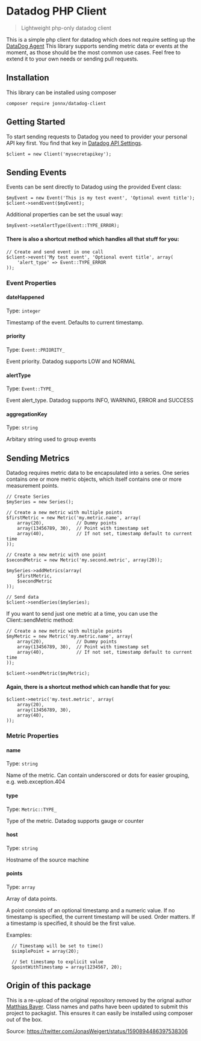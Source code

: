 # Datadog PHP Client
> Lightweight php-only datadog client

This is a simple php client for datadog which does not require setting up the [DataDog Agent](https://app.datadoghq.com/account/settings#agent)
This library supports sending metric data or events at the moment, as those should be the most common use cases.
Feel free to extend it to your own needs or sending pull requests.

## Installation

This library can be installed using composer

```
composer require jonnx/datadog-client
```


## Getting Started

To start sending requests to Datadog you need to provider your personal API key first. You find that key in [Datadog API Settings](https://app.datadoghq.com/account/settings#api).

```
$client = new Client('mysecretapikey');
```

## Sending Events


Events can be sent directly to Datadog using the provided Event class:

```
$myEvent = new Event('This is my test event', 'Optional event title');
$client->sendEvent($myEvent);
```


Additional properties can be set the usual way:

```
$myEvent->setAlertType(Event::TYPE_ERROR);
```


#### There is also a shortcut method which handles all that stuff for you:

```
// Create and send event in one call
$client->event('My test event', 'Optional event title', array(
    'alert_type' => Event::TYPE_ERROR
));
```

### Event Properties


#### dateHappened

Type: `integer`

Timestamp of the event. Defaults to current timestamp.

#### priority

Type: `Event::PRIORITY_`

Event priority. Datadog supports LOW and NORMAL

#### alertType

Type: `Event::TYPE_`

Event alert_type. Datadog supports INFO, WARNING, ERROR and SUCCESS

#### aggregationKey

Type: `string`

Arbitary string used to group events

## Sending Metrics

Datadog requires metric data to be encapsulated into a series. One series contains one or more metric objects, which itself contains one or more measurement points.


```
// Create Series
$mySeries = new Series();

// Create a new metric with multiple points
$firstMetric = new Metric('my.metric.name', array(
    array(20),            // Dummy points
    array(13456789, 30),  // Point with timestamp set
    array(40),            // If not set, timestamp default to current time
));

// Create a new metric with one point
$secondMetric = new Metric('my.second.metric', array(20));

$mySeries->addMetrics(array(
    $firstMetric,
    $secondMetric
));

// Send data
$client->sendSeries($mySeries);
```

If you want to send just one metric at a time, you can use the Client::sendMetric method:

```
// Create a new metric with multiple points
$myMetric = new Metric('my.metric.name', array(
    array(20),            // Dummy points
    array(13456789, 30),  // Point with timestamp set
    array(40),            // If not set, timestamp default to current time
));

$client->sendMetric($myMetric);
```

#### Again, there is a shortcut method which can handle that for you:

```
$client->metric('my.test.metric', array(
    array(20),
    array(13456789, 30),
    array(40),
));
```


### Metric Properties


#### name

Type: `string`

Name of the metric. Can contain underscored or dots for easier grouping, e.g. web.exception.404

#### type

Type: `Metric::TYPE_`

Type of the metric. Datadog supports gauge or counter

#### host

Type: `string`

Hostname of the source machine

#### points

Type: `array`

Array of data points.

A point consists of an optional timestamp and a numeric value. If
no timestamp is specified, the current timestamp will be used. Order
matters. If a timestamp is specified, it should be the first value.

Examples:
```
  // Timestamp will be set to time()
  $simplePoint = array(20);
  
  // Set timestamp to explicit value
  $pointWithTimestamp = array(1234567, 20);
```

## Origin of this package
This is a re-upload of the original repository removed by the orignal author [Matthias Bayer](https://github.com/matthiasbayer). Class names and paths have been updated to submit this project to packagist. This ensures it can easily be installed using composer out of the box.

Source: https://twitter.com/JonasWeigert/status/1590894486397538306





